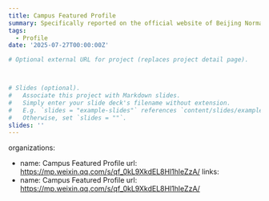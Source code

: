 ```yaml
---
title: Campus Featured Profile
summary: Specifically reported on the official website of Beijing Normal University as a Distinguished Graduate
tags:
  - Profile
date: '2025-07-27T00:00:00Z'

# Optional external URL for project (replaces project detail page).



# Slides (optional).
#   Associate this project with Markdown slides.
#   Simply enter your slide deck's filename without extension.
#   E.g. `slides = "example-slides"` references `content/slides/example-slides.md`.
#   Otherwise, set `slides = ""`.
slides: ''
---
```

organizations:
  - name: Campus Featured Profile
    url: https://mp.weixin.qq.com/s/qf_0kL9XkdEL8Hl1hleZzA/
links: 
  - name: Campus Featured Profile
    url: https://mp.weixin.qq.com/s/qf_0kL9XkdEL8Hl1hleZzA/
